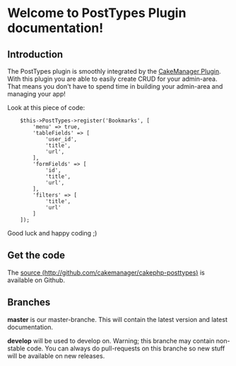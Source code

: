 Welcome to PostTypes Plugin documentation!
=====================================

Introduction
------------

The PostTypes plugin is smoothly integrated by the [CakeManager Plugin](https://github.com/cakemanager/cakephp-cakemanager).
With this plugin you are able to easily create CRUD for your admin-area. That means you don't have to spend time in building 
your admin-area and managing your app!

Look at this piece of code:

        $this->PostTypes->register('Bookmarks', [
            'menu' => true,
            'tableFields' => [
                'user_id',
                'title',
                'url',
            ],
            'formFields' => [
                'id',
                'title',
                'url',
            ],
            'filters' => [
                'title',
                'url'
            ]
        ]);

Good luck and happy coding ;)


Get the code
------------
The [source (http://github.com/cakemanager/cakephp-posttypes)](http://github.com/cakemanager/cakephp-posttypes) is available on Github.

Branches
--------
**master** is our master-branche. This will contain the latest version and latest documentation.

**develop** will be used to develop on. Warning; this branche may contain non-stable code. You can always do pull-requests on this branche so new stuff will be available on new releases.

